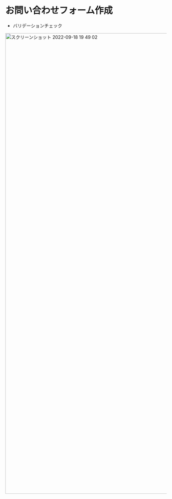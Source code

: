 # お問い合わせフォーム作成
- バリデーションチェック
<img width="1440" alt="スクリーンショット 2022-09-18 19 49 02" src="https://user-images.githubusercontent.com/112460501/190941750-4e74d5f5-98a6-4eda-b264-da514a8c69bd.png">
